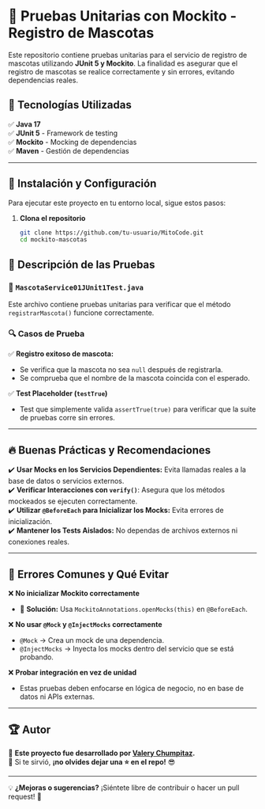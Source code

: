 # 🐾 Pruebas Unitarias con Mockito - Registro de Mascotas  

Este repositorio contiene pruebas unitarias para el servicio de registro de mascotas utilizando **JUnit 5 y Mockito**. La finalidad es asegurar que el registro de mascotas se realice correctamente y sin errores, evitando dependencias reales.  

## 🚀 Tecnologías Utilizadas  
✅ **Java 17**  
✅ **JUnit 5** - Framework de testing  
✅ **Mockito** - Mocking de dependencias  
✅ **Maven** - Gestión de dependencias  

---

## 📌 Instalación y Configuración  
Para ejecutar este proyecto en tu entorno local, sigue estos pasos:  

1. **Clona el repositorio**  
   ```bash
   git clone https://github.com/tu-usuario/MitoCode.git
   cd mockito-mascotas

## 📝 Descripción de las Pruebas  

### 📌 `MascotaService01JUnit1Test.java`
Este archivo contiene pruebas unitarias para verificar que el método `registrarMascota()` funcione correctamente.  

### 🔍 Casos de Prueba  

✅ **Registro exitoso de mascota:**  
   - Se verifica que la mascota no sea `null` después de registrarla.  
   - Se comprueba que el nombre de la mascota coincida con el esperado.  

✅ **Test Placeholder (`testTrue`)**  
   - Test que simplemente valida `assertTrue(true)` para verificar que la suite de pruebas corre sin errores.  

---

## 🔥 Buenas Prácticas y Recomendaciones  

✔️ **Usar Mocks en los Servicios Dependientes:** Evita llamadas reales a la base de datos o servicios externos.  
✔️ **Verificar Interacciones con `verify()`**: Asegura que los métodos mockeados se ejecuten correctamente.  
✔️ **Utilizar `@BeforeEach` para Inicializar los Mocks:** Evita errores de inicialización.  
✔️ **Mantener los Tests Aislados:** No dependas de archivos externos ni conexiones reales.  

---

## 🚫 Errores Comunes y Qué Evitar  

❌ **No inicializar Mockito correctamente**  
   - 🔹 **Solución:** Usa `MockitoAnnotations.openMocks(this)` en `@BeforeEach`.  

❌ **No usar `@Mock` y `@InjectMocks` correctamente**  
   - `@Mock` → Crea un mock de una dependencia.  
   - `@InjectMocks` → Inyecta los mocks dentro del servicio que se está probando.  

❌ **Probar integración en vez de unidad**  
   - Estas pruebas deben enfocarse en lógica de negocio, no en base de datos ni APIs externas.  

---

## 🏆 Autor  
📌 **Este proyecto fue desarrollado por [Valery Chumpitaz](https://github.com/tu-usuario).**  
📌 Si te sirvió, **¡no olvides dejar una ⭐ en el repo!** 😎  

---

💡 **¿Mejoras o sugerencias?** ¡Siéntete libre de contribuir o hacer un pull request! 🚀  
